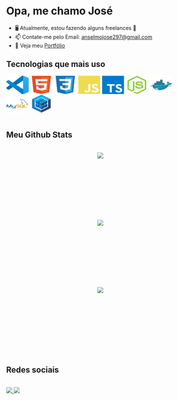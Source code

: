 # Opa, me chamo José

- 🖥️ Atualmente, estou fazendo alguns freelances 🤠
- 📫 Contate-me pelo Email: anselmojose297@gmail.com
- 📰 Veja meu <a href="https://zezin-portfolio.vercel.app/" target="__blank">Portfólio</a>

## Tecnologias que mais uso

<div style="display: inline_block">
  <img align="center" alt="VS Code" height="50" width="60" src="https://github.com/devicons/devicon/blob/master/icons/vscode/vscode-original.svg" />
  <img align="center" alt="HTML5" height="50" width="60" src="https://github.com/devicons/devicon/blob/master/icons/html5/html5-original.svg" />
  <img align="center" alt="CSS" height="50" width="60" src="https://github.com/devicons/devicon/blob/master/icons/css3/css3-original.svg" />
  <img align="center" alt="JS" height="50" width="60" src="https://github.com/devicons/devicon/blob/master/icons/javascript/javascript-plain.svg" />
  <img align="center" alt="TS" height="50" width="60" src="https://github.com/devicons/devicon/blob/master/icons/typescript/typescript-original.svg" />
  <img align="center" alt="NodeJS" height="50" width="60" src="https://github.com/devicons/devicon/blob/master/icons/nodejs/nodejs-original.svg" />
  <img align="center" alt="Docker" height="50" width="60" src="https://github.com/devicons/devicon/blob/master/icons/docker/docker-original.svg" />
  <img align="center" alt="MySQL" height="50" width="60" src="https://github.com/devicons/devicon/blob/master/icons/mysql/mysql-original-wordmark.svg" />
  <img align="center" alt="Sequelize" height="50" width="60" src="https://github.com/devicons/devicon/blob/master/icons/sequelize/sequelize-original.svg" />
</div>

<br />

## Meu Github Stats

<br />

<div style="display: grid; justify-items: center;">
  <img height="180em" src="https://github-readme-stats.vercel.app/api?username=chickelit&theme=dracula&show_icons=true&hide_border=false&count_private=true" />
  <img height="180em" src="https://github-readme-streak-stats.herokuapp.com/?user=chickelit&theme=dracula&hide_border=false" />
  <img height="180em" src="https://github-readme-stats.vercel.app/api/top-langs/?username=chickelit&theme=dracula&show_icons=true&hide_border=false&layout=compact" />
</div>

## Redes sociais

<br />

<div>
  <a href="https://www.instagram.com/tete5275" target="__blank">
    <img src="https://img.shields.io/badge/Instagram-E4405F?style=for-the-badge&logo=instagram&logoColor=white" />
  </a>

  <a href="https://api.whatsapp.com/send?phone=5587999399425" target="__blank">
    <img src="https://img.shields.io/badge/WhatsApp-25D366?style=for-the-badge&logo=whatsapp&logoColor=white" />
  </a>
</div>
